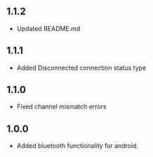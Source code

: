 ## 1.1.2

* Updated README.md

## 1.1.1

* Added Disconnected connection status type

## 1.1.0

* Fixed channel mismatch errors

## 1.0.0

* Added bluetooth functionality for android.

